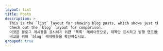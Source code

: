 ```yaml
---
layout: list
title: Posts
description: >
  This is the `list` layout for showing blog posts, which shows just the title and groups them by year of publication.
  Check out the `blog` layout for comparison.
  이것은 블로그 게시물을 표시하기 위한 '목록' 레이아웃으로, 제목만 표시하고 발행 연도별로 그룹화합니다.
  비교를 위해 `blog` 레이아웃을 확인하십시오.
grouped: true
---
```

